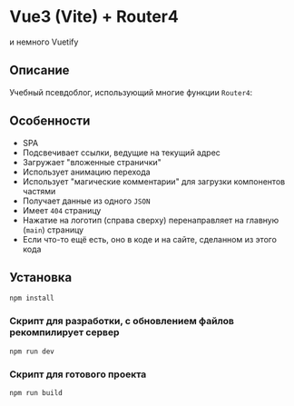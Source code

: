 # Vue3 (Vite) + Router4

и немного Vuetify

## Описание

Учебный псевдоблог, использующий многие функции `Router4`:

## Особенности

- SPA
- Подсвечивает ссылки, ведущие на текущий адрес
- Загружает "вложенные странички"
- Использует анимацию перехода
- Использует "магические комментарии" для загрузки компонентов частями
- Получает данные из одного `JSON`
- Имеет `404` страницу
- Нажатие на логотип (справа сверху) перенаправляет на главную (`main`) страницу
- Если что-то ещё есть, оно в коде и на сайте, сделанном из этого кода

## Установка

```
npm install
```

### Скрипт для разработки, с обновлением файлов рекомпилирует сервер

```
npm run dev
```

### Скрипт для готового проекта

```
npm run build
```
